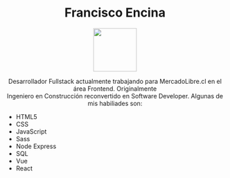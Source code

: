 <h1 align="center">Francisco Encina</h1>
<div id="header" align="center">
  <img src="https://media.giphy.com/media/M9gbBd9nbDrOTu1Mqx/giphy.gif" width="100"/>
</div>
<p align="center">
  Desarrollador Fullstack actualmente trabajando para MercadoLibre.cl en el área Frontend. Originalmente <br/>
  Ingeniero en Construcción reconvertido en Software Developer. Algunas de mis habiliades son:
</p>
<ul>
  <li>HTML5</li>
  <li>CSS</li>
  <li>JavaScript</li>
  <li>Sass</li>
  <li>Node Express</li>
  <li>SQL</li>
  <li>Vue</li>
  <li>React</li>
</ul>

<!--
**frencinap/frencinap** is a ✨ _special_ ✨ repository because its `README.md` (this file) appears on your GitHub profile.

Here are some ideas to get you started:

- 🔭 I’m currently working on ...
- 🌱 I’m currently learning ...
- 👯 I’m looking to collaborate on ...
- 🤔 I’m looking for help with ...
- 💬 Ask me about ...
- 📫 How to reach me: ...
- 😄 Pronouns: ...
- ⚡ Fun fact: ...
-->
